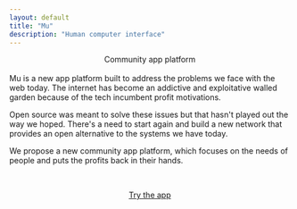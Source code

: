 ```yaml
---
layout: default
title: "Mu"
description: "Human computer interface"
---
```

<center>Community app platform</center>
<br>
<div id="abstract">
Mu is a new app platform built to address the problems we face with the web today. The internet has become an addictive and exploitative walled garden because 
of the tech incumbent profit motivations.

<p>Open source was meant to solve these issues but
that hasn't played out the way we hoped. There's a need
to start again and build a new network that provides an open alternative
to the systems we have today.</p>
<p>
We propose a new community app platform, which focuses on the needs of people and puts the profits back in their hands.
</p>
</div>
<div id="abstract">
  <br>
  <p style="text-align: center;">
    <a href="https://mu.app">Try the app</a>
  </p>
</div>
